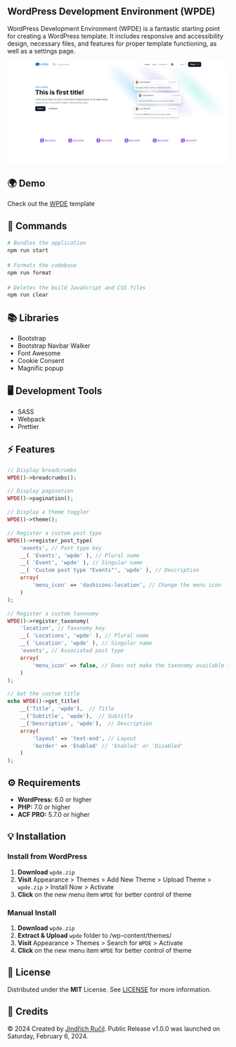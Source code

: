 ## WordPress Development Environment (WPDE)

WordPress Development Environment (WPDE) is a fantastic starting point for creating a WordPress template. It includes responsive and accessibility design, necessary files, and features for proper template functioning, as well as a settings page.

![WPDE - Cover](/.github/cover.png)

## 🌍 Demo

Check out the [WPDE](https://wpde.jindrichrucil.com/) template

## 🔧 Commands

```sh
# Bundles the application
npm run start

# Formats the codebase
npm run format

# Deletes the build JavaScript and CSS files
npm run clear
```

## 📚 Libraries

-   Bootstrap
-   Bootstrap Navbar Walker
-   Font Awesome
-   Cookie Consent
-   Magnific popup

## 🖥️ Development Tools

-   SASS
-   Webpack
-   Prettier

## ⚡ Features

```php
// Display breadcrumbs
WPDE()->breadcrumbs();
```

```php
// Display pagination
WPDE()->pagination();
```

```php
// Display a theme toggler
WPDE()->theme();
```

```php
// Register a custom post type
WPDE()->register_post_type(
    'events', // Post type key
    __( 'Events', 'wpde' ), // Plural name
    __( 'Event', 'wpde' ), // Singular name
    __( 'Custom post type "Events"', 'wpde' ), // Description
    array(
        'menu_icon' => 'dashicons-location', // Change the menu icon
    )
);
```

```php
// Register a custom taxonomy
WPDE()->register_taxonomy(
    'location', // Taxonomy key
    __( 'Locations', 'wpde' ), // Plural name
    __( 'Location', 'wpde' ), // Singular name
    'events', // Associated post type
    array(
        'menu_icon' => false, // Does not make the taxonomy available in the REST API.
    )
);
```

```php
// Get the custom title
echo WPDE()->get_title(
    __('Title', 'wpde'),  // Title
    __('Subtitle', 'wpde'),  // Subtitle
    __('Description', 'wpde'),  // Description
    array(
        'layout' => 'text-end', // Layout
        'border' => 'Enabled' // 'Enabled' or 'Disabled'
    )
);
```

## ⚙️ Requirements

-   **WordPress:** 6.0 or higher
-   **PHP:** 7.0 or higher
-   **ACF PRO:** 5.7.0 or higher

## 💡 Installation 

### Install from WordPress

1. **Download** `wpde.zip`
2. **Visit** Appearance > Themes > Add New Theme > Upload Theme > `wpde.zip` > Install Now > Activate
3. **Click** on the new menu item `WPDE` for better control of theme

### Manual Install

1. **Download** `wpde.zip`
2. **Extract & Upload** `wpde` folder to /wp-content/themes/
3. **Visit** Appearance > Themes > Search for `WPDE` > Activate
4. **Click** on the new menu item `WPDE` for better control of theme

## 📄 License

Distributed under the **MIT** License. See [LICENSE](https://github.com/rucilos/wpde/blob/master/LICENSE) for more information.

## 🎉 Credits

© 2024 Created by [Jindřich Ručil](https://jindrichrucil.com). Public Release v1.0.0 was launched on Saturday, February 6, 2024.
